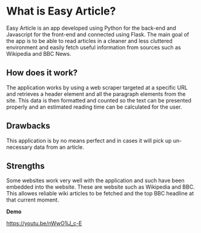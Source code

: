 # What is Easy Article?

Easy Article is an app developed using Python for the back-end and Javascript for the front-end and connected using Flask. The main goal of the app is to be able to read articles in a cleaner and less cluttered environment and easily fetch useful information from sources such as Wikipedia and BBC News.

## How does it work?

The application works by using a web scraper targeted at a specific URL and retrieves a header element and all the paragraph elements from the site. This data is then formatted and counted so the text can be presented properly and an estimated reading time
can be calculated for the user.

## Drawbacks

This application is by no means perfect and in cases it will pick up un-necessary data from an article.

## Strengths

Some websites work very well with the application and such have been embedded into the website. These are website such as Wikipedia and BBC. This allowes reliable wiki articles to be fetched and the top BBC headline at that current moment.

**Demo**

https://youtu.be/nWwO1iJ_c-E
